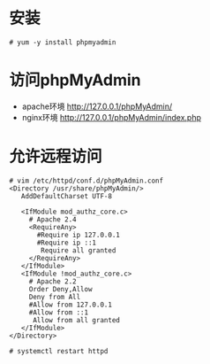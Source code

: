 # 安装
```
# yum -y install phpmyadmin
```

# 访问phpMyAdmin
- apache环境 http://127.0.0.1/phpMyAdmin/
- nginx环境 http://127.0.0.1/phpMyAdmin/index.php

# 允许远程访问
```
# vim /etc/httpd/conf.d/phpMyAdmin.conf
<Directory /usr/share/phpMyAdmin/>
   AddDefaultCharset UTF-8

   <IfModule mod_authz_core.c>
     # Apache 2.4
     <RequireAny>
       #Require ip 127.0.0.1
       #Require ip ::1
        Require all granted
     </RequireAny>
   </IfModule>
   <IfModule !mod_authz_core.c>
     # Apache 2.2
     Order Deny,Allow
     Deny from All
     #Allow from 127.0.0.1
     #Allow from ::1
      Allow from all granted
   </IfModule>
</Directory>

# systemctl restart httpd
```
